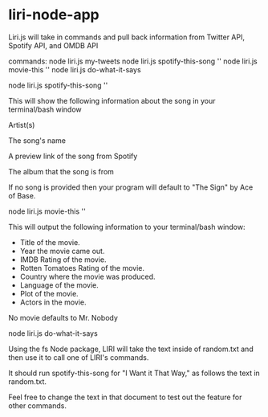 # liri-node-app

Liri.js will take in commands and pull back information from Twitter API, Spotify API, and OMDB API

commands:   node liri.js my-tweets
            node liri.js spotify-this-song '<song name here>'
            node liri.js movie-this '<movie name here>'
            node liri.js do-what-it-says


node liri.js spotify-this-song '<song name here>'

This will show the following information about the song in your terminal/bash window

Artist(s)

The song's name

A preview link of the song from Spotify

The album that the song is from

If no song is provided then your program will default to "The Sign" by Ace of Base.

node liri.js movie-this '<movie name here>'

This will output the following information to your terminal/bash window:

  * Title of the movie.
  * Year the movie came out.
  * IMDB Rating of the movie.
  * Rotten Tomatoes Rating of the movie.
  * Country where the movie was produced.
  * Language of the movie.
  * Plot of the movie.
  * Actors in the movie.

  No movie defaults to Mr. Nobody

 node liri.js do-what-it-says

Using the fs Node package, LIRI will take the text inside of random.txt and then use it to call one of LIRI's commands.

It should run spotify-this-song for "I Want it That Way," as follows the text in random.txt.

Feel free to change the text in that document to test out the feature for other commands.
